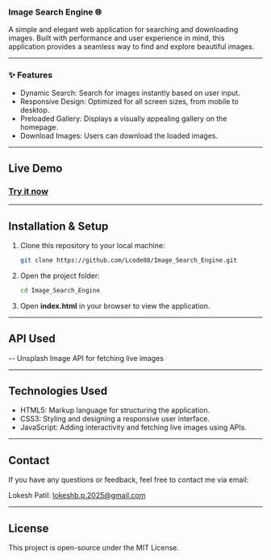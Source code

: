 ### Image Search Engine 🌐
A simple and elegant web application for searching and downloading images. Built with performance and user experience in mind, this application provides a seamless way to find and explore beautiful images.

---

### ✨ Features
- Dynamic Search: Search for images instantly based on user input.
- Responsive Design: Optimized for all screen sizes, from mobile to desktop.
- Preloaded Gallery: Displays a visually appealing gallery on the homepage.
- Download Images: Users can download the loaded images.

---

## Live Demo 
### [Try it now](https://patilphotofinder.netlify.app/)

---

## Installation & Setup
1. Clone this repository to your local machine:
   ```bash
   git clone https://github.com/Lcode08/Image_Search_Engine.git
2. Open the project folder:
   ```bash
   cd Image_Search_Engine
3. Open **index.html** in your browser to view the application.

---

## API Used 
-- Unsplash Image API for fetching live images

---

## Technologies Used
- HTML5: Markup language for structuring the application.
- CSS3: Styling and designing a responsive user interface.
- JavaScript: Adding interactivity and fetching live images using APIs.

---

## Contact
If you have any questions or feedback, feel free to contact me via email:

Lokesh Patil: lokeshb.p.2025@gmail.com

---

## License
This project is open-source under the MIT License.
